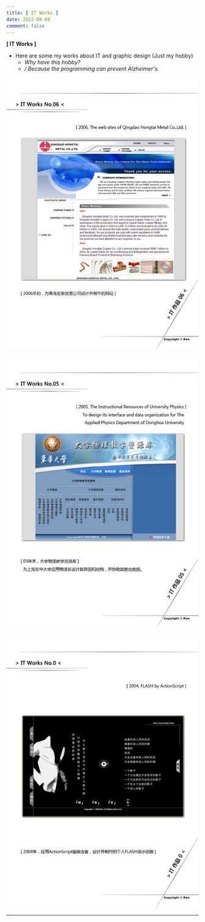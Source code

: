 ```yaml
---
title: [ IT Works ]
date: 2022-08-08
comment: false
---
```


**[ IT Works ]**

- Here are some my works about IT and graphic design (Just my hobby)
  - *Why have this hobby?*
  - */ Because the programming can prevent Alzheimer's.*

![itworks_06](/assets/img/itworks_06.jpg "itworks_06")

![itworks_05](/assets/img/itworks_05.jpg "itworks_05")

![itworks_0](/assets/img/itworks_0.jpg "itworks_0")

---
